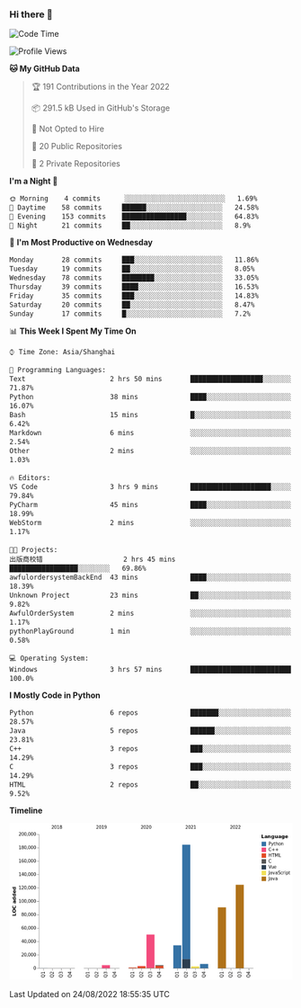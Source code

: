 ### Hi there 👋

<!--START_SECTION:waka-->
![Code Time](http://img.shields.io/badge/Code%20Time-530%20hrs%2028%20mins-blue)

![Profile Views](http://img.shields.io/badge/Profile%20Views-0-blue)

**🐱 My GitHub Data** 

> 🏆 191 Contributions in the Year 2022
 > 
> 📦 291.5 kB Used in GitHub's Storage 
 > 
> 🚫 Not Opted to Hire
 > 
> 📜 20 Public Repositories 
 > 
> 🔑 2 Private Repositories  
 > 
**I'm a Night 🦉** 

```text
🌞 Morning    4 commits      ░░░░░░░░░░░░░░░░░░░░░░░░░   1.69% 
🌆 Daytime    58 commits     ██████░░░░░░░░░░░░░░░░░░░   24.58% 
🌃 Evening    153 commits    ████████████████░░░░░░░░░   64.83% 
🌙 Night      21 commits     ██░░░░░░░░░░░░░░░░░░░░░░░   8.9%

```
📅 **I'm Most Productive on Wednesday** 

```text
Monday       28 commits     ███░░░░░░░░░░░░░░░░░░░░░░   11.86% 
Tuesday      19 commits     ██░░░░░░░░░░░░░░░░░░░░░░░   8.05% 
Wednesday    78 commits     ████████░░░░░░░░░░░░░░░░░   33.05% 
Thursday     39 commits     ████░░░░░░░░░░░░░░░░░░░░░   16.53% 
Friday       35 commits     ███░░░░░░░░░░░░░░░░░░░░░░   14.83% 
Saturday     20 commits     ██░░░░░░░░░░░░░░░░░░░░░░░   8.47% 
Sunday       17 commits     █░░░░░░░░░░░░░░░░░░░░░░░░   7.2%

```


📊 **This Week I Spent My Time On** 

```text
⌚︎ Time Zone: Asia/Shanghai

💬 Programming Languages: 
Text                     2 hrs 50 mins       ██████████████████░░░░░░░   71.87% 
Python                   38 mins             ████░░░░░░░░░░░░░░░░░░░░░   16.07% 
Bash                     15 mins             █░░░░░░░░░░░░░░░░░░░░░░░░   6.42% 
Markdown                 6 mins              ░░░░░░░░░░░░░░░░░░░░░░░░░   2.54% 
Other                    2 mins              ░░░░░░░░░░░░░░░░░░░░░░░░░   1.03%

🔥 Editors: 
VS Code                  3 hrs 9 mins        ████████████████████░░░░░   79.84% 
PyCharm                  45 mins             ████░░░░░░░░░░░░░░░░░░░░░   18.99% 
WebStorm                 2 mins              ░░░░░░░░░░░░░░░░░░░░░░░░░   1.17%

🐱‍💻 Projects: 
出版商校错                    2 hrs 45 mins       █████████████████░░░░░░░░   69.86% 
awfulordersystemBackEnd  43 mins             ████░░░░░░░░░░░░░░░░░░░░░   18.39% 
Unknown Project          23 mins             ██░░░░░░░░░░░░░░░░░░░░░░░   9.82% 
AwfulOrderSystem         2 mins              ░░░░░░░░░░░░░░░░░░░░░░░░░   1.17% 
pythonPlayGround         1 min               ░░░░░░░░░░░░░░░░░░░░░░░░░   0.58%

💻 Operating System: 
Windows                  3 hrs 57 mins       █████████████████████████   100.0%

```

**I Mostly Code in Python** 

```text
Python                   6 repos             ███████░░░░░░░░░░░░░░░░░░   28.57% 
Java                     5 repos             ██████░░░░░░░░░░░░░░░░░░░   23.81% 
C++                      3 repos             ███░░░░░░░░░░░░░░░░░░░░░░   14.29% 
C                        3 repos             ███░░░░░░░░░░░░░░░░░░░░░░   14.29% 
HTML                     2 repos             ██░░░░░░░░░░░░░░░░░░░░░░░   9.52%

```


**Timeline**

![Chart not found](https://raw.githubusercontent.com/SuperMaxine/SuperMaxine/main/charts/bar_graph.png) 


 Last Updated on 24/08/2022 18:55:35 UTC
<!--END_SECTION:waka-->

<!--
**SuperMaxine/SuperMaxine** is a ✨ _special_ ✨ repository because its `README.md` (this file) appears on your GitHub profile.

Here are some ideas to get you started:

- 🔭 I’m currently working on ...
- 🌱 I’m currently learning ...
- 👯 I’m looking to collaborate on ...
- 🤔 I’m looking for help with ...
- 💬 Ask me about ...
- 📫 How to reach me: ...
- 😄 Pronouns: ...
- ⚡ Fun fact: ...
-->


